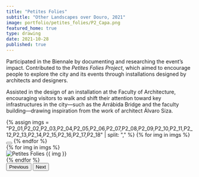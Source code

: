 ```yaml
---
title: "Petites Folies"
subtitle: "Other Landscapes over Douro, 2021"
image: portfolio/petites_folies/P2_Capa.png
featured_home: true
type: drawing
date: 2021-10-28
published: true
---
```


<!-- TEXT ABOVE -->
<div class="justify-text mb-4">
  <p>
    Participated in the Biennale by documenting and researching the event’s impact. Contributed to the <em>Petites Folies Project</em>, which aimed to encourage people to explore the city and its events through installations designed by architects and designers.
  </p>
  <p>
    Assisted in the design of an installation at the Faculty of Architecture, encouraging visitors to walk and shift their attention toward key infrastructures in the city—such as the Arrábida Bridge and the faculty building—drawing inspiration from the work of architect Álvaro Siza.
  </p>
</div>

<!-- CAROUSEL -->
<div id="petitesFoliesCarousel" class="carousel slide my-5" data-bs-ride="carousel">
  <div class="carousel-indicators">
    {% assign imgs = "P2_01,P2_02,P2_03,P2_04,P2_05,P2_06,P2_07,P2_08,P2_09,P2_10,P2_11,P2_12,P2_13,P2_14,P2_15,P2_16,P2_17,P2_18" | split: "," %}
    {% for img in imgs %}
      <button type="button"
              data-bs-target="#petitesFoliesCarousel"
              data-bs-slide-to="{{ forloop.index0 }}"
              class="{% if forloop.first %}active{% endif %}"
              aria-current="{% if forloop.first %}true{% endif %}"
              aria-label="Slide {{ forloop.index }}"></button>
    {% endfor %}
  </div>

  <div class="carousel-inner">
    {% for img in imgs %}
      <div class="carousel-item {% if forloop.first %}active{% endif %}">
        <img src="{{ '/assets/images/portfolio/petites_folies/' | append: img | append: '.png' | relative_url }}"
             class="d-block w-100 img-fluid"
             alt="Petites Folies {{ img }}">
      </div>
    {% endfor %}
  </div>

  <button class="carousel-control-prev" type="button" data-bs-target="#petitesFoliesCarousel" data-bs-slide="prev">
    <span class="carousel-control-prev-icon" aria-hidden="true"></span>
    <span class="visually-hidden">Previous</span>
  </button>
  <button class="carousel-control-next" type="button" data-bs-target="#petitesFoliesCarousel" data-bs-slide="next">
    <span class="carousel-control-next-icon" aria-hidden="true"></span>
    <span class="visually-hidden">Next</span>
  </button>
</div>

<style>
  .carousel-control-prev-icon,
  .carousel-control-next-icon {
    filter: invert(50%) grayscale(100%);
    width: 2.5rem;
    height: 2.5rem;
  }
</style>







